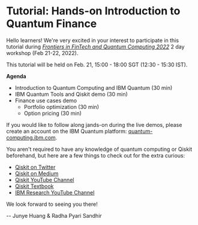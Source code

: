 # Tutorial: Hands-on Introduction to Quantum Finance

Hello learners! We're very excited in your interest to participate in this tutorial during *[Frontiers in FinTech and Quantum Computing 2022](https://rmi.nus.edu.sg/eflyer-newsletter/workshop-frontiers-in-fintech-and-quantum-computing-2022/)* 2 day workshop (Feb 21-22, 2022).

This tutorial will be held on Feb. 21, 15:00 - 18:00 SGT (12:30 - 15:30 IST).

**Agenda**
- Introduction to Quantum Computing and IBM Quantum (30 min)
- IBM Quantum Tools and Qiskit demo (30 min)
- Finance use cases demo 
  - Portfolio optimization (30 min)
  - Option pricing (30 min)
        
If you would like to follow along jands-on during the live demos, please create an account on the IBM Quantum platform: [quantum-computing.ibm.com](https://quantum-computing.ibm.com/).

You aren't required to have any knowledge of quantum computing or Qiskit beforehand, but here are a few things to check out for the extra curious:

- [Qiskit on Twitter](https://twitter.com/Qiskit)
- [Qiskit on Medium](https://medium.com/qiskit)
- [Qiskit YouTube Channel](https://www.youtube.com/c/qiskit)
- [Qiskit Textbook](https://qiskit.org/textbook/preface.html)
- [IBM Research YouTube Channel](https://www.youtube.com/channel/UCwx7Y3W30N8aS_tiCy2x-2g)

We look forward to seeing you there!

-- Junye Huang & Radha Pyari Sandhir
